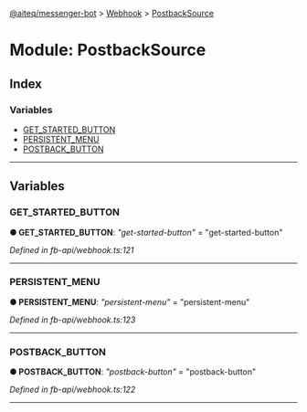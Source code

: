 [@aiteq/messenger-bot](../README.md) > [Webhook](../modules/webhook.md) > [PostbackSource](../modules/webhook.postbacksource.md)



# Module: PostbackSource

## Index

### Variables

* [GET_STARTED_BUTTON](webhook.postbacksource.md#get_started_button)
* [PERSISTENT_MENU](webhook.postbacksource.md#persistent_menu)
* [POSTBACK_BUTTON](webhook.postbacksource.md#postback_button)



---
## Variables
<a id="get_started_button"></a>

###  GET_STARTED_BUTTON

**●  GET_STARTED_BUTTON**:  *"get-started-button"*  = "get-started-button"

*Defined in fb-api/webhook.ts:121*





___

<a id="persistent_menu"></a>

###  PERSISTENT_MENU

**●  PERSISTENT_MENU**:  *"persistent-menu"*  = "persistent-menu"

*Defined in fb-api/webhook.ts:123*





___

<a id="postback_button"></a>

###  POSTBACK_BUTTON

**●  POSTBACK_BUTTON**:  *"postback-button"*  = "postback-button"

*Defined in fb-api/webhook.ts:122*





___


